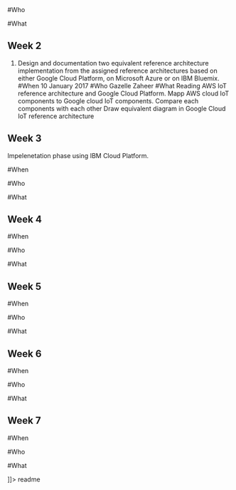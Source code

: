 <snippet>
  <content><![CDATA[
# ${1:Project Worklog}
In this worklog each group member writes their activities regarding to assignment.
## Week 1
0. We are four peoeple in a group: Najam Husseini, Ahmad Jawid Jamiulahmadi, Ruhulla Ayubi and Gazelle Zaheer. Our group is "Group 5"
1. Please write your understanding of the provided reference architectures and methods
#When

#Who

#What

## Week 2
1. Design and documentation two equivalent reference architecture implementation from the assigned reference architectures based on either 
Google Cloud Platform, on Microsoft Azure or on IBM Bluemix.
#When
10 January 2017
#Who
Gazelle Zaheer
#What
Reading AWS IoT reference architecture and Google Cloud Platform. 
Mapp AWS cloud IoT components to Google cloud IoT components.
Compare each components with each other 
Draw equivalent diagram in Google Cloud IoT reference architecture

## Week 3
Impelenetation phase using IBM Cloud Platform.

#When

#Who

#What

## Week 4

#When

#Who

#What

## Week 5

#When

#Who

#What

## Week 6

#When

#Who

#What

## Week 7

#When

#Who

#What

]]></content>
  <tabTrigger>readme</tabTrigger>
</snippet>
